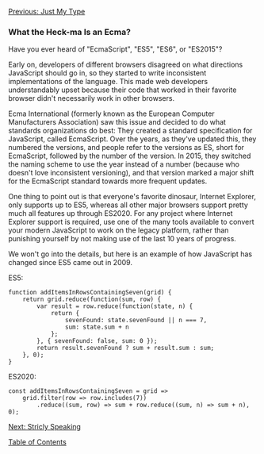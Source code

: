 [Previous: Just My Type](1-type.md)

### What the Heck-ma Is an Ecma?
Have you ever heard of "EcmaScript", "ES5", "ES6", or "ES2015"?

Early on, developers of different browsers disagreed on what directions JavaScript should go in, so they started to write inconsistent implementations of the language. This made web developers understandably upset because their code that worked in their favorite browser didn't necessarily work in other browsers.

Ecma International (formerly known as the European Computer Manufacturers Association) saw this issue and decided to do what standards organizations do best: They created a standard specification for JavaScript, called EcmaScript. Over the years, as they've updated this, they numbered the versions, and people refer to the versions as ES, short for EcmaScript, followed by the number of the version. In 2015, they switched the naming scheme to use the year instead of a number (because who doesn't love inconsistent versioning), and that version marked a major shift for the EcmaScript standard towards more frequent updates. 

One thing to point out is that everyone's favorite dinosaur, Internet Explorer, only supports up to ES5, whereas all other major browsers support pretty much all features up through ES2020. For any project where Internet Explorer support is required, use one of the many tools available to convert your modern JavaScript to work on the legacy platform, rather than punishing yourself by not making use of the last 10 years of progress.

We won't go into the details, but here is an example of how JavaScript has changed since ES5 came out in 2009.

ES5:
```
function addItemsInRowsContainingSeven(grid) {
    return grid.reduce(function(sum, row) {
        var result = row.reduce(function(state, n) {
            return {
                sevenFound: state.sevenFound || n === 7,
                sum: state.sum + n
            };
        }, { sevenFound: false, sum: 0 });
        return result.sevenFound ? sum + result.sum : sum;
    }, 0);
}
```

ES2020:
```
const addItemsInRowsContainingSeven = grid =>
    grid.filter(row => row.includes(7))
        .reduce((sum, row) => sum + row.reduce((sum, n) => sum + n), 0);
```
[Next: Stricly Speaking](3-strict-mode.md)

[Table of Contents](0-intro.md)
